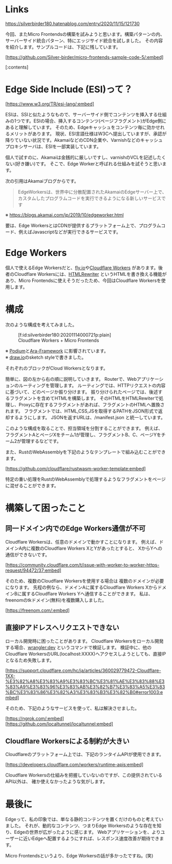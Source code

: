 <!-- 
title: Cloudflare Workers (Edge Worker) で Micro Frontends
date: 2020-11-15T12:17:30+09:00
draft: false
description: description
image: 
icon: 😎
-->
# Links
https://silverbirder180.hatenablog.com/entry/2020/11/15/121730

今回、またMicro Frontendsの構築を試みようと思います。構築パターンの内、サーバーサイド統合パターン、特にエッジサイド統合を試しました。
その内容を紹介します。サンプルコードは、下記に残しています。

[https://github.com/Silver-birder/micro-frontends-sample-code-5/:embed]

[:contents]
# Edge Side Include (ESI)って？

[https://www.w3.org/TR/esi-lang/:embed]

ESIは、SSIと似たようなもので、サーバーサイド側でコンテンツを挿入する仕組みの1つです。ESIの場合、挿入するコンテンツ(ページフラグメント)がEdge側にあると理解しています。
そのため、Edgeキャッシュをコンテンツ毎に効かせれるメリットがあります。
現状、ESI言語仕様はW3Cへ提出していますが、承認が降りていない状況です。AkamaiなどのCDN企業や、Varnishなどのキャッシュプロキシサーバは、ESIを一部実装しています。

個人で試すのに、Akamaiは金銭的に厳しいですし、varnishのVCLを記述したくない(好き嫌い)です。
そこで、Edge Workerと呼ばれる仕組みを試そうと思います。

次の引用はAkamaiブログからです。

> EdgeWorkersは、世界中に分散配置されたAkamaiのEdgeサーバー上で、カスタムしたプログラムコードを実行できるようになる新しいサービスです

※ https://blogs.akamai.com/jp/2019/10/edgeworker.html

要は、Edge WorkersとはCDNが提供するプラットフォーム上で、プログラムコード、例えばJavascriptなどが実行できるサービスです。

# Edge Workers

個人で使えるEdge Workersだと、[fly.io](https://fly.io)や[Cloudflare Workers](https://developers.cloudflare.com/workers/) があります。後者のCloudflare Workersには、[HTMLRewriter](https://developers.cloudflare.com/workers/runtime-apis/html-rewriter) というHTMLを書き換える機能があり、Micro Frontendsに使えそうだったため、今回はCloudflare Workersを使用します。


# 構成

次のような構成を考えてみました。

<figure class="figure-image figure-image-fotolife" title="Cloudflare worker + Micro Frontends">[f:id:silverbirder180:20201114000721p:plain]<figcaption>Cloudflare Workers + Micro Frontends</figcaption></figure>

※ [Podium](https://podium-lib.io/)と[Ara-Framework](https://ara-framework.github.io/website/) に影響されています。  
※ [draw.io](https://draw.io/)のsketch styleで書きました。

それぞれのブロックがCloud Workersとなります。

簡単に、図の左から右の順に説明していきます。
Routerで、Webアプリケーションのルーティングを管理します。
ルーティングでは、HTTPリクエストの内容に基づいて、どのページか振り分けます。
振り分けられたページでは、後述するフラグメントを含めてHTMLを構築します。
そのHTMLをHTMLRewiterで処理し、Proxyに存在するフラグメントがあれば、フラグメントのHTMLへ置換されます。
フラグメントでは、HTML,CSS,JSを取得するPATHをJSON形式で返却するようにします。
JSONを返すURLは、/manifest.json と統一しています。

このような構成を取ることで、担当領域を分割することができます。
例えば、フラグメントAとページXをチーム1が管理し、フラグメントB、C、ページYをチーム2が管理するなどです。

また、RustのWebAssemblyを下記のようなテンプレートで組み込むことができます。

[https://github.com/cloudflare/rustwasm-worker-template:embed]

特定の重い処理をRustのWebAssemblyで処理するようなフラグメントをページに混ぜることができます。

# 構築して困ったこと
## 同一ドメイン内でのEdge Workers通信が不可

Cloudflare Workersは、任意のドメインで動かすことになります。
例えば、ドメインA内に複数のCloudflare Workers XとYがあったとすると、
XからYへの通信ができないです。

[https://community.cloudflare.com/t/issue-with-worker-to-worker-https-request/94472/37:embed]

そのため、複数のCloudflare Workersを使用する場合は 複数のドメインが必要になります。
先程の例なら、ドメインAに属するCloudflare Workers XからドメインBに属するCloudflare Workers Yへ通信することができます。
私は、freenomのtkドメイン(無料)を複数購入しました。

[https://freenom.com/:embed]

## 直接IPアドレスへリクエストできない

ローカル開発時に困ったことがあります。
Cloudflare Workersをローカル開発する場合、[wrangler:dev](https://github.com/cloudflare/wrangler#-dev) というコマンドで検証します。
検証中に、他のCloudflare WorkersのURL(localhost:XXXX)へアクセスしようとしても、直接IPとなるため失敗します。

[https://support.cloudflare.com/hc/ja/articles/360029779472-Cloudflare-1XX-%E3%82%A8%E3%83%A9%E3%83%BC%E3%81%AE%E3%83%88%E3%83%A9%E3%83%96%E3%83%AB%E3%82%B7%E3%83%A5%E3%83%BC%E3%83%86%E3%82%A3%E3%83%B3%E3%82%B0#error1003:embed]

そのため、下記のようなサービスを使って、私は解決させました。

[https://ngrok.com/:embed]
[https://github.com/localtunnel/localtunnel:embed]

## Cloudflare Workersによる制約が大きい

Cloudflareのプラットフォーム上では、下記のランタイムAPIが使用できます。

[https://developers.cloudflare.com/workers/runtime-apis:embed]

Cloudflare Workersの仕組みを把握していないのですが、この提供されているAPI以外は、
確か使えなかったような気がします。

# 最後に

Edgeって、私の印象では、単なる静的コンテンツを置くだけのものと考えていました。
それが、動的なコンテンツ、つまりEdge Workersのような存在を知り、Edgeの世界が広がったように感じます。
Webアプリケーションを、よりユーザーに近いEdgeへ配置するようにすれば、レスポンス速度改善が期待できます。

Micro Frontendsというより、Edge Workersの話が多かったですね。(笑)
